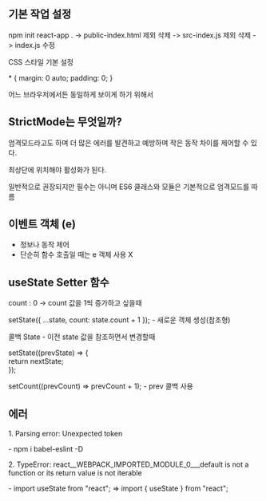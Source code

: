 <h2>기본 작업 설정</h2>
<div>
  <p>
    npm init react-app . -> public-index.html 제외 삭제 -> src-index.js 제외 삭제
-> index.js 수정
  </p>
  <p>
    CSS 스타일 기본 설정
  </p>
  <div>
    * {
  margin: 0 auto;
  padding: 0;
}
  </div>
  <p>
    어느 브라우저에서든 동일하게 보이게 하기 위해서
  </p>
</div>
<h2>StrictMode는 무엇일까?</h2>
<div>
  <p>엄격모드라고도 하며 더 많은 에러를 발견하고 예방하며 작은 동작 차이를 제어할 수 있다.</p>
  <p>최상단에 위치해야 활성화가 된다.</p>
  <p>일반적으로 권장되지만 필수는 아니며 ES6 클래스와 모듈은 기본적으로 엄격모드를 따름</p>
</div>
<h2>이벤트 객체 (e)</h2>
  <ul>
    <li>정보나 동작 제어</li>
    <li>단순히 함수 호출일 때는 e 객체 사용 X</li>
  </ul>
<h2>useState Setter 함수</h2>
<p>
  count : 0 -> count 값을 1씩 증가하고 싶을때
</p>
<p>
  setState({ ...state, count: state.count + 1 }); - 새로운 객체 생성(참조형)
</p>
<p>
  콜백 State - 이전 state 값을 참조하면서 변경할때
</p>
<p>
  setState((prevState) => {<br>
  return nextState;<br>
});<br>
</p>
<p>
  setCount((prevCount) => prevCount + 1); - prev 콜백 사용
</p>
<h2>에러</h2>
<div>
  <p>
    1. Parsing error: Unexpected token
  </p>
  <p>
    - npm i babel-eslint -D
  </p>
  <p>
    2. TypeError: react__WEBPACK_IMPORTED_MODULE_0___default is not a function or its return value is not iterable
  </p>
  <p>
    - import useState from "react";   =>   import { useState } from "react";
  </p>
</div>
